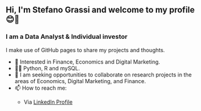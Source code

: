 <h2>Hi, I'm Stefano Grassi and welcome to my profile 😊👋</h2>

<h3>I am a Data Analyst & Individual investor</h3>

I make use of GitHub pages to share my projects and thoughts.

- 👀 Interested in Finance, Economics and Digital Marketing.
- 👨‍💻 Python, R and mySQL.
- 👯 I am seeking opportunities to collaborate on research projects in the areas of Economics, Digital Marketing, and Finance.
- 📫 How to reach me:
<ul>
  <ul>
  <li>
    Via <a href="https://www.linkedin.com/in/steven-grassi/">LinkedIn Profile</a>
  </li>
  </ul>
</ul>

<!---
stevefatz95/stevefatz95 is a ✨ special ✨ repository because its `README.md` (this file) appears on your GitHub profile.
You can click the Preview link to take a look at your changes.
--->
